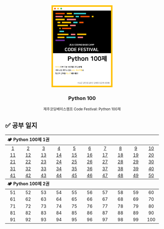 <!-- PROJECT LOGO -->
<br />
<div align="center">
  <a href="https://www.notion.so/Python-100-6ee1860ce29a41bc8eb6b9cfa7d7f06c">
    <img src="logo.png" alt="Logo" width="200">
  </a>
  <h3>Python 100</h3>
  <small>제주코딩베이스캠프 Code Festival: Python 100제</small>
</div>

## ✅ 공부 일지

<table style="text-align:center;">
    <thead align="left">
        <tr>
            <th width="100%" colspan="10">🏕 Python 100제 1권</th>
        </tr>
    </thead>
    <tbody>
        <tr align="center">
            <td width="80px"><a href="./code/1.py">1</a></td>
            <td width="80px"><a href="./code/2.py">2</a></td>
            <td width="80px"><a href="./code/3.py">3</a></td>
            <td width="80px"><a href="./code/4.py">4</a></td>
            <td width="80px"><a href="./code/5.py">5</a></td>
            <td width="80px"><a href="./code/6.py">6</a></td>
            <td width="80px"><a href="./code/7.py">7</a></td>
            <td width="80px"><a href="./code/8.py">8</a></td>
            <td width="80px"><a href="./code/9.py">9</a></td>
            <td width="80px"><a href="./code/10.py">10</a></td>
        </tr>
        <tr align="center">
            <td><a href="./code/11.py">11</a></td>
            <td><a href="./code/12.py">12</a></td>
            <td><a href="./code/13.py">13</a></td>
            <td><a href="./code/14.py">14</a></td>
            <td><a href="./code/15.py">15</a></td>
            <td><a href="./code/16.py">16</a></td>
            <td><a href="./code/17.py">17</a></td>
            <td><a href="./code/18.py">18</a></td>
            <td><a href="./code/19.py">19</a></td>
            <td><a href="./code/20.py">20</a></td>
        </tr>
        <tr align="center">
            <td><a href="./code/21.py">21</a></td>
            <td><a href="./code/22.py">22</a></td>
            <td><a href="./code/23.py">23</a></td>
            <td><a href="./code/24.py">24</a></td>
            <td><a href="./code/25.py">25</a></td>
            <td><a href="./code/26.py">26</a></td>
            <td><a href="./code/27.py">27</a></td>
            <td><a href="./code/28.py">28</a></td>
            <td><a href="./code/29.py">29</a></td>
            <td><a href="./code/30.py">30</a></td>
        </tr>
        <tr align="center">
            <td><a href="./code/31.py">31</a></td>
            <td><a href="./code/32.py">32</a></td>
            <td><a href="./code/33.py">33</a></td>
            <td><a href="./code/34.py">34</a></td>
            <td><a href="./code/35.py">35</a></td>
            <td><a href="./code/36.py">36</a></td>
            <td><a href="./code/37.py">37</a></td>
            <td><a href="./code/38.py">38</a></td>
            <td><a href="./code/39.py">39</a></td>
            <td><a href="./code/40.py">40</a></td>
        </tr>
        <tr align="center">
            <td><a href="./code/41.py">41</a></td>
            <td><a href="./code/42.py">42</a></td>
            <td><a href="./code/43.py">43</a></td>
            <td><a href="./code/44.py">44</a></td>
            <td><a href="./code/45.py">45</a></td>
            <td><a href="./code/46.py">46</a></td>
            <td><a href="./code/47.py">47</a></td>
            <td><a href="./code/48.py">48</a></td>
            <td><a href="./code/49.py">49</a></td>
            <td><a href="./code/50.py">50</a></td>
        </tr>
    </tbody>
    <thead align="left">
        <tr>
            <th width="100%" colspan="10">🏕 Python 100제 2권</th>
        </tr>
    </thead>
    <tbody>
        <tr align="center">
            <td><a>51</a></td>
            <td><a>52</a></td>
            <td><a>53</a></td>
            <td><a>54</a></td>
            <td><a>55</a></td>
            <td><a>56</a></td>
            <td><a>57</a></td>
            <td><a>58</a></td>
            <td><a>59</a></td>
            <td><a>60</a></td>
        </tr>
        <tr align="center">
            <td><a>61</a></td>
            <td><a>62</a></td>
            <td><a>63</a></td>
            <td><a>64</a></td>
            <td><a>65</a></td>
            <td><a>66</a></td>
            <td><a>67</a></td>
            <td><a>68</a></td>
            <td><a>69</a></td>
            <td><a>70</a></td>
        </tr>
        <tr align="center">
            <td><a>71</a></td>
            <td><a>72</a></td>
            <td><a>73</a></td>
            <td><a>74</a></td>
            <td><a>75</a></td>
            <td><a>76</a></td>
            <td><a>77</a></td>
            <td><a>78</a></td>
            <td><a>79</a></td>
            <td><a>80</a></td>
        </tr>
        <tr align="center">
            <td><a>81</a></td>
            <td><a>82</a></td>
            <td><a>83</a></td>
            <td><a>84</a></td>
            <td><a>85</a></td>
            <td><a>86</a></td>
            <td><a>87</a></td>
            <td><a>88</a></td>
            <td><a>89</a></td>
            <td><a>90</a></td>
        </tr>
        <tr align="center">
            <td><a>91</a></td>
            <td><a>92</a></td>
            <td><a>93</a></td>
            <td><a>94</a></td>
            <td><a>95</a></td>
            <td><a>96</a></td>
            <td><a>97</a></td>
            <td><a>98</a></td>
            <td><a>99</a></td>
            <td><a>100</a></td>
        </tr>
    </tbody>
</table>
